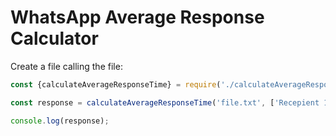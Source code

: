 # WhatsApp Average Response Calculator

Create a file calling the file:

```js
const {calculateAverageResponseTime} = require('./calculateAverageResponseTime');

const response = calculateAverageResponseTime('file.txt', ['Recepient 1', 'Recipient 2'], false);

console.log(response);
```